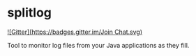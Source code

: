 splitlog
========
[![Gitter](https://badges.gitter.im/Join Chat.svg)](https://gitter.im/triceo/splitlog?utm_source=badge&utm_medium=badge&utm_campaign=pr-badge&utm_content=badge)

Tool to monitor log files from your Java applications as they fill.

